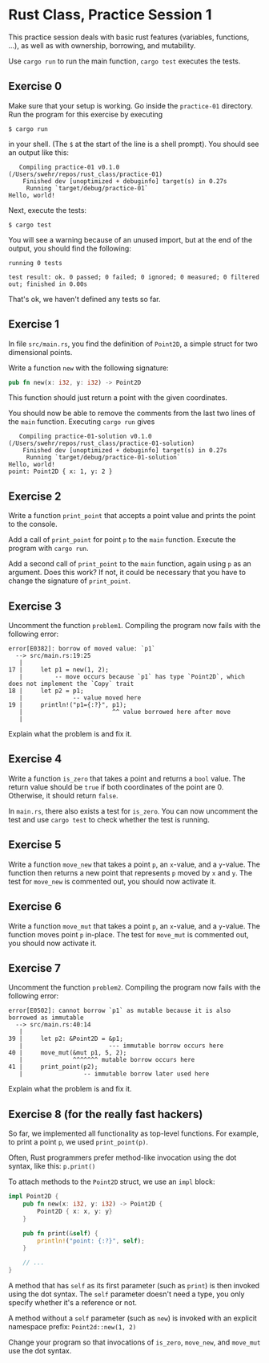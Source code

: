 # Rust Class, Practice Session 1

This practice session deals with basic rust features (variables,
functions, ...), as well as with ownership, borrowing, and mutability.

Use `cargo run` to run the main function, `cargo test` executes the tests.

## Exercise 0

Make sure that your setup is working. Go inside the `practice-01`
directory. Run the program for this exercise by executing

```
$ cargo run
```

in your shell. (The `$` at the start of the line is a shell prompt). You
should see an output like this:

```
   Compiling practice-01 v0.1.0 (/Users/swehr/repos/rust_class/practice-01)
    Finished dev [unoptimized + debuginfo] target(s) in 0.27s
     Running `target/debug/practice-01`
Hello, world!
```

Next, execute the tests:

```
$ cargo test
```

You will see a warning because of an unused import, but at the
end of the output, you should find the following:

```
running 0 tests

test result: ok. 0 passed; 0 failed; 0 ignored; 0 measured; 0 filtered out; finished in 0.00s
```

That's ok, we haven't defined any tests so far.


## Exercise 1

In file `src/main.rs`, you find the definition of `Point2D`, a simple
struct for two dimensional points.

Write a function `new` with the following signature:

```rust
pub fn new(x: i32, y: i32) -> Point2D
```

This function should just return a point with the given coordinates.

You should now be able to remove the comments from the last two lines
of the `main` function. Executing `cargo run` gives

```
   Compiling practice-01-solution v0.1.0 (/Users/swehr/repos/rust_class/practice-01-solution)
    Finished dev [unoptimized + debuginfo] target(s) in 0.27s
     Running `target/debug/practice-01-solution`
Hello, world!
point: Point2D { x: 1, y: 2 }
```

## Exercise 2

Write a function `print_point` that accepts a point value and prints
the point to the console.

Add a call of `print_point` for point `p` to
the `main` function. Execute the program with `cargo run`.

Add a second call of `print_point` to the `main` function, again using
`p` as an argument. Does this work? If not, it could be necessary
that you have to change the signature of `print_point`.

## Exercise 3

Uncomment the function `problem1`. Compiling the program now fails with
the following error:

```
error[E0382]: borrow of moved value: `p1`
  --> src/main.rs:19:25
   |
17 |     let p1 = new(1, 2);
   |         -- move occurs because `p1` has type `Point2D`, which does not implement the `Copy` trait
18 |     let p2 = p1;
   |              -- value moved here
19 |     println!("p1={:?}", p1);
   |                         ^^ value borrowed here after move
   |
```

Explain what the problem is and fix it.

## Exercise 4

Write a function `is_zero` that takes a point and returns a `bool` value.
The return value should be `true` if both coordinates of the point are
0. Otherwise, it should return `false`.

In `main.rs`, there also exists a test for `is_zero`. You can now uncomment
the test and use `cargo test` to check whether the test is running.

## Exercise 5

Write a function `move_new` that takes a point `p`, an `x`-value, and a
`y`-value. The function then returns a new point that represents
`p` moved by `x` and `y`. The test for `move_new` is commented out, you should
now activate it.

## Exercise 6

Write a function `move_mut` that takes a point `p`, an `x`-value, and a
`y`-value. The function moves point `p` in-place. The test for `move_mut` is commented out, you should now activate it.

## Exercise 7

Uncomment the function `problem2`. Compiling the program now fails with
the following error:

```
error[E0502]: cannot borrow `p1` as mutable because it is also borrowed as immutable
  --> src/main.rs:40:14
   |
39 |     let p2: &Point2D = &p1;
   |                        --- immutable borrow occurs here
40 |     move_mut(&mut p1, 5, 2);
   |              ^^^^^^^ mutable borrow occurs here
41 |     print_point(p2);
   |                 -- immutable borrow later used here
```

Explain what the problem is and fix it.

## Exercise 8 (for the really fast hackers)

So far, we implemented all functionality as top-level functions. For example,
to print a point `p`, we used `print_point(p)`.

Often, Rust programmers prefer method-like invocation using the dot syntax, like this: `p.print()`

To attach methods to the `Point2D` struct, we use an `impl` block:

```rust
impl Point2D {
    pub fn new(x: i32, y: i32) -> Point2D {
        Point2D { x: x, y: y}
    }

    pub fn print(&self) {
        println!("point: {:?}", self);
    }

    // ...
}
```

A method that has `self` as its first parameter (such as `print`)
is then invoked using the dot syntax. The `self` parameter doesn't
need a type, you only specify whether it's a reference or not.

A method without a `self` parameter (such as `new`) is invoked
with an explicit namespace prefix: `Point2d::new(1, 2)`

Change your program so that invocations of `is_zero`, `move_new`, and `move_mut`
use the dot syntax.
